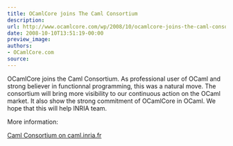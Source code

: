 ```yaml
---
title: OCamlCore joins The Caml Consortium
description:
url: http://www.ocamlcore.com/wp/2008/10/ocamlcore-joins-the-caml-consortium/
date: 2008-10-10T13:51:19-00:00
preview_image:
authors:
- OCamlCore.com
source:
---
```


<p>OCamlCore joins the Caml Consortium. As professional user of OCaml and strong believer in functionnal programming, this was a natural move. The consortium will bring more visibility to our continuous action on the OCaml market. It also show the strong commitment of OCamlCore in OCaml. We hope that this will help INRIA team.</p>
<p>More information:</p>
<p><a href="http://caml.inria.fr/consortium/">Caml Consortium on caml.inria.fr</a></p>

